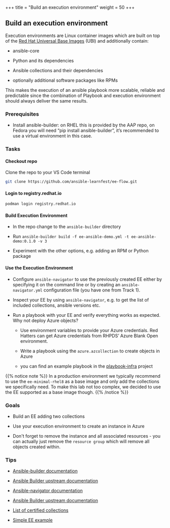 +++
title = "Build an execution environment"
weight = 50
+++

## Build an execution environment

Execution environments are Linux container images which are built on top of the [Red Hat Universal Base Images](https://www.redhat.com/en/blog/introducing-red-hat-universal-base-image) (UBI) and additionally contain:

* ansible-core

* Python and its dependencies

* Ansible collections and their dependencies

* optionally additional software packages like RPMs

This makes the execution of an ansible playbook more scalable, reliable and predictable since the combination of Playbook and execution environment should always deliver the same results.

### Prerequisites

* Install ansible-builder: on RHEL this is provided by the AAP repo, on Fedora you will need “pip install ansible-builder”, it’s recommended to use a virtual environment in this case.

### Tasks

#### Checkout repo

Clone the repo to your VS Code terminal

```bash
git clone https://github.com/ansible-learnfest/ee-flow.git
```

#### Login to registry.redhat.io

```bash
podman login registry.redhat.io
```

#### Build Execution Environment

* In the repo change to the `ansible-builder` directory

* Run `ansible-builder build -f ee-ansible-demo.yml -t ee-ansible-demo:0.1.0 -v 3`

* Experiment with the other options, e.g. adding an RPM or Python package

#### Use the Execution Environment

* Configure `ansible-navigator` to use the previously created EE either by specifying it on the command line or by creating an `ansible-navigator.yml` configuration file (you have one from Track 1).

* Inspect your EE by using `ansible-navigator`, e.g. to get the list of included collections, ansible versions etc.

* Run a playbook with your EE and verify everything works as expected. Why not deploy Azure objects?

  * Use environment variables to provide your Azure credentials. Red Hatters can get Azure credentials from RHPDS’ Azure Blank Open environment.

  * Write a playbook using the `azure.azcollection` to create objects in Azure

  * you can find an example playbook in the [playbook-infra](https://github.com/ansible-learnfest/playbooks-infra) project

{{% notice note %}}
In a production environment we typically recommend to use the `ee-minimal-rhel8` as a base image and only add the collections we specifically need. To make this lab not too complex, we decided to use the EE supported as a base image though.
{{% /notice %}}

### Goals

* Build an EE adding two collections

* Use your execution environment to create an instance in Azure

* Don't forget to remove the instance and all associated resources - you can actually just remove the `resource group` which will remove all objects created within.

### Tips

* [Ansible-builder documentation](https://access.redhat.com/documentation/en-us/red_hat_ansible_automation_platform/2.1/html/ansible_builder_guide)

* [Ansible Builder upstream documentation](https://ansible-builder.readthedocs.io/en/stable/index.html)

* [Ansible-navigator documentation](https://access.redhat.com/documentation/en-us/red_hat_ansible_automation_platform/2.1/html/ansible_navigator_creator_guide/index)

* [Ansible Builder upstream documentation](https://ansible-navigator.readthedocs.io/en/latest/)

* [List of certified collections](https://access.redhat.com/articles/3642632)

* [Simple EE example](https://gitlab.com/cjung/ansible-ee-intro)
